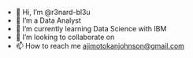 - 👋 Hi, I’m @r3nard-bl3u
- 👀 I’m a Data Analyst 
- 🌱 I’m currently learning Data Science with IBM
- 💞️ I’m looking to collaborate on 
- 📫 How to reach me ajimotokanjohnson@gmail.com

<!---
r3nard-bl3u/r3nard-bl3u is a ✨ special ✨ repository because its `README.md` (this file) appears on your GitHub profile.
You can click the Preview link to take a look at your changes.
--->
